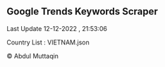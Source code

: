 

## Google Trends Keywords Scraper 
 
Last Update 12-12-2022 , 21:53:06

Country List :
VIETNAM.json



© Abdul Muttaqin 
